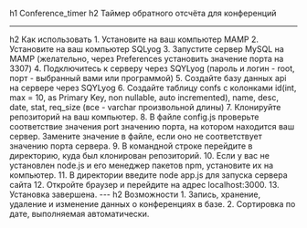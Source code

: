 h1 Conference_timer
h2 Таймер обратного отсчёта для конференций
<hr>
h2 Как использовать
1. Установите на ваш компьютер MAMP 
2. Установите на ваш компьютер SQLyog
3. Запустите сервер MySQL на MAMP (желательно, через Preferences установить значение порта на 3307)
4. Подключитесь к серверу через SQYLyog (пароль и логин - root, порт - выбранный вами или программой)
5. Создайте базу данных api на сервере через SQYLyog
6. Создайте таблицу confs с колонками id(int, max = 10, as Primary Key, non nullable, auto incremented), name, desc, date, stat, req_size (все - varchar произвольной длины)
7. Клонируйте репозиторий на ваш компьютер.
8. В файле config.js проверьте соответствие значения port значению порта, на котором находится ваш сервер. Замените значение в файле, если оно не соответствует значению порта сервера.
9. В командной строке перейдите в директорию, куда был клонирован репозиторий.
10. Если у вас не установлен node.js и его менеджер пакетов npm, установите их на компьютер.
11. В директории введите node app.js для запуска сервера сайта
12. Откройте браузер и перейдите на адрес localhost:3000.
13. Установка завершена.
---
h2 Возможности
1. Запись, хранение, удаление и изменение данных о конференциях в базе.
2. Сортировка по дате, выполняемая автоматически.
